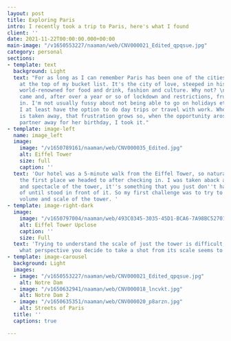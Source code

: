 ```yaml
---
layout: post
title: Exploring Paris
intro: I recently took a trip to Paris, here's what I found
client: ''
date: 2021-11-22T00:00:00.000+00:00
main-image: "/v1650553227/naaman/web/CNV000021_Edited_qpqsue.jpg"
category: personal
sections:
- template: text
  background: Light
  text: "For as long as I can remember Paris has been one of the cities consistently
    at the top of my bucket list. It's the city of love, steeped in history, it's
    world-renowned for food and drink, fashion and culture. Why not? \n\nMid 2021
    came and, after over a year or so of lockdown and restrictions, frustration set
    in. I'm not usually fussy about not being able to go on holidays etc. as usually
    I at least have the option to do day trips or travel with work. When that option
    is taken away, that frustration grows so, when the opportunity arose to take my
    partner away for her birthday, I took it."
- template: image-left
  name: image_left
  image:
    image: "/v1650789161/naaman/web/CNV000035_Edited.jpg"
    alt: Eiffel Tower
    size: full
    caption: ''
  text: 'Our hotel was a 5-minute walk from the Eiffel Tower, so naturally, it''s
    the first place we headed to after checking in. I was taken aback at the size
    and spectacle of the tower, it''s something that you just don''t have the perspective
    of until stood in front of it. So my first challenge was to try to capture the
    volume and scale of the tower. '
- template: image-right-dark
  image:
    image: "/v1650797004/naaman/web/493C0345-3035-45D1-BCA6-7A98BC527015_euctuy.jpg"
    alt: Eiffel Tower Upclose
    caption: ''
    size: Full
  text: 'Trying to understand the scale of just the tower is difficult, no matter
    what perspective you decide to take a shot from its scale seems to get lost. '
- template: image-carousel
  background: Light
  images:
  - image: "/v1650553227/naaman/web/CNV000021_Edited_qpqsue.jpg"
    alt: Notre Dam
  - image: "/v1650632941/naaman/web/CNV000018_lncvkt.jpg"
    alt: Notre Dam 2
  - image: "/v1650635351/naaman/web/CNV000020_p8arzn.jpg"
    alt: Streets of Paris
  title: ''
  captions: true

---
```


